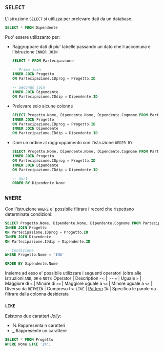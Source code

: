 ## `SELECT`
L'istruzione `SELECT` si utilizza per prelevare dati da un database.
```sql
SELECT * FROM Dipendente
```

Puo' essere utilizzanto per:
- Raggruppare dati di piu' tabelle passando un dato che li accomuna e l'istruzione `INNER JOIN`
    ```sql
    SELECT * FROM Partecipazione

    -- Primo join
    INNER JOIN Progetto
    ON Partecipazione.IDprog = Progetto.ID

    -- Secondo join
    INNER JOIN Dipendente
    ON Partecipazione.IDdip = Dipendente.ID
    ```

- Prelevare solo alcune colonne
    ```sql
    SELECT Progetto.Nome, Dipendente.Nome, Dipendente.Cognome FROM Partecipazione
    INNER JOIN Progetto
    ON Partecipazione.IDprog = Progetto.ID
    INNER JOIN Dipendente
    ON Partecipazione.IDdip = Dipendente.ID
    ```

- Dare un ordine al raggruppamento con l'istruzione `ORDER BY`
    ```sql
    SELECT Progetto.Nome, Dipendente.Nome, Dipendente.Cognome FROM Partecipazione
    INNER JOIN Progetto
    ON Partecipazione.IDprog = Progetto.ID
    INNER JOIN Dipendente
    ON Partecipazione.IDdip = Dipendente.ID

    -- Sort
    ORDER BY Dipendente.Nome
    ```

## `WHERE`
Con l'istruzione `WHERE` e' possibile filtrare i record che rispettano determinate condizioni:
```sql
SELECT Progetto.Nome, Dipendente.Nome, Dipendente.Cognome FROM Partecipazione
INNER JOIN Progetto
ON Partecipazione.IDprog = Progetto.ID
INNER JOIN Dipendente
ON Partecipazione.IDdip = Dipendente.ID

-- Condizione
WHERE Progetto.Nome = 'ING'

ORDER BY Dipendente.Nome
```

Insieme ad esso e' possibile utilizzare i seguenti operatori (oltre alle istruzioni `AND`, `OR` e `NOT`):
Operator | Description
--: | :--
`=` | Uguale
`>` | Maggiore di
`<` | Minore di
`>=` | Maggiore uguale a
`<=` | Minore uguale a
`<>` | Diverso da
`BETWEEN` | Compreso tra
`LIKE` | [Pattern](#like)
`IN` | Specifica le parole da filtrare dalla colonna desiderata

### `LIKE`
Esistono due caratteri *Jolly*:
- **%** Rappresenta n caratteri
- **_** Rappresente un carattere

```sql
SELECT * FROM Progetto
WHERE Nome LIKE 'I%';
```
